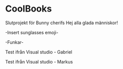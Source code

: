 # CoolBooks
Slutprojekt för Bunny cherifs
Hej alla glada människor!


-Insert sunglasses emoji-

-Funkar-

Test ifrån Visual studio - Gabriel

Test ifrån Visual studio - Markus
